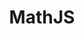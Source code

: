 ---
title: MathJS
desc: A Javascript library for simple mathematical operations
link: https://kaizer1v.github.io/mathjs
thumbnail:
tags: [Javascript]

banner: |
  <div class="jumbotron jumbotron-fluid" style="background: #0B9EF9;">
    <?xml version="1.0" encoding="UTF-8"?>
    <svg width="600px" height="350px" viewBox="0 0 600 350" version="1.1" xmlns="http://www.w3.org/2000/svg" xmlns:xlink="http://www.w3.org/1999/xlink">
      <!-- Generator: Sketch 54.1 (76490) - https://sketchapp.com -->
      <title>mathjs-logo</title>
      <desc>Created with Sketch.</desc>
      <g id="mathjs-logo" stroke="none" stroke-width="1" fill="none" fill-rule="evenodd">
        <rect fill="#0B9EF9" x="0" y="0" width="600" height="350"></rect>
        <text id="infa-components" font-family="SpaceMono-Regular, Space Mono" font-size="40" font-weight="normal" fill="#373737">
          <tspan x="116" y="186">infa-components</tspan>
        </text>
        <text id="A-light-weight-desig" font-family="SpaceMono-Regular, Space Mono" font-size="12" font-weight="normal" fill="#373737">
          <tspan x="197" y="205">A light weight design system</tspan>
        </text>
      </g>
    </svg>
  </div>

intro: |

  <h3>The Challenge</h3>

  When I used to work on data visualisations using `d3.js` library, I found myself performing quite a few data filtering and data operations on the javascript end, this was primarily due to the gap between the data being returned from the API or the backend, and the format of data in which the d3 chart required, with respect to the structure of the JSON object or Array.

  There were quite a few repeated operations I performed on an occassional basis like taking intersections of two columns of data in order to find the commonalities on a graph using an interaction. Similarly, there were times when I simply wanted to provide the statistical mean and median of a data set.

  These are some of the basic functions provided into the library I wrote.

  This library has been written in plain javascript / ES6 with no dependencies in order to make it run faster. It was also a test of writing pure operational javascript.

  I used a library called [rollup.js](https://rollupjs.org/guide/en/) which helped me divide every function as a separate module, for ease of code maintainence as well as for ease of extensibility, which also helped compile the library into a single file, easily installable via NPM.

  <div class="row justify-content-center">
    <figure class="figure">
      <img src="/assets/images/mathjs-project-ss-1.jpg" class="figure-img img-fluid rounded" alt="..." style="height: 400px">
      <figcaption class="figure-caption text-center">MathJS Documentation</figcaption>
    </figure>
  </div>

  <h3> Usage </h3>

  **Trying to flatten an array**

  ```javascript
  MJ.arrayFlatten([1, 2, [3, 4, [5, 6], [7]], [8, 9]])
  // [1, 2, 3, 4, 5, 6, 7, 8, 9]
  ```

  **Find difference between two arrays**

  ```javascript
  MJ.arrayDiff([1, 2, 3, 4], [1, 4, 2])
  // [3]
  MJ.arrayDiff([1, 423, 64], [1, 64, 23, 521, 423])
  // [] since there are no elements on the left which are NOT present on the right
  ```

  You can find out more about the other basic functionalities in the [documentation page](http://kaizer1v.github.io/mathjs/).

  This library is also published on [NPM](https://www.npmjs.com/package/simplemathjs) and can be installed via the node package manager

---